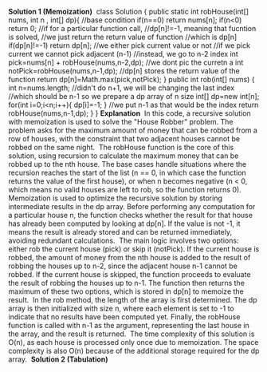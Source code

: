 **Solution 1 (Memoization)**
​
class Solution {
public static int robHouse(int[] nums, int n , int[] dp){
//base condition
if(n==0) return nums[n];
if(n<0) return 0;
//if for a particular function call,
//dp[n]!=-1, meaning that fucntion is solved,
//we just return the return value of function
//which is dp[n]
if(dp[n]!=-1) return dp[n];
//we either pick current value or not
//if we pick current we cannot pick adjacent (n-1)
//instead, we go to n-2 index
int pick=nums[n] + robHouse(nums,n-2,dp);
//we dont pic the curretn a
int notPick=robHouse(nums,n-1,dp);
//dp[n] stores the return value of the function
return dp[n]=Math.max(pick,notPick);
}
public int rob(int[] nums) {
int n=nums.length;
//didn't do n+1, we will be changing the last index
//which should be n-1 so we prepare a dp array of n size
int[] dp=new int[n];
for(int i=0;i<n;i++){
dp[i]=-1;
}
//we put n-1 as that would be the index
return robHouse(nums,n-1,dp);
}
}
​
**Explanation**
​
In this code, a recursive solution with memoization is used to solve the "House Robber" problem. The problem asks for the maximum amount of money that can be robbed from a row of houses, with the constraint that two adjacent houses cannot be robbed on the same night.
​
The robHouse function is the core of this solution, using recursion to calculate the maximum money that can be robbed up to the nth house. The base cases handle situations where the recursion reaches the start of the list (n == 0, in which case the function returns the value of the first house), or when n becomes negative (n < 0, which means no valid houses are left to rob, so the function returns 0).
​
Memoization is used to optimize the recursive solution by storing intermediate results in the dp array. Before performing any computation for a particular house n, the function checks whether the result for that house has already been computed by looking at dp[n]. If the value is not -1, it means the result is already stored and can be returned immediately, avoiding redundant calculations.
​
The main logic involves two options: either rob the current house (pick) or skip it (notPick). If the current house is robbed, the amount of money from the nth house is added to the result of robbing the houses up to n-2, since the adjacent house n-1 cannot be robbed. If the current house is skipped, the function proceeds to evaluate the result of robbing the houses up to n-1. The function then returns the maximum of these two options, which is stored in dp[n] to memoize the result.
​
In the rob method, the length of the array is first determined. The dp array is then initialized with size n, where each element is set to -1 to indicate that no results have been computed yet. Finally, the robHouse function is called with n-1 as the argument, representing the last house in the array, and the result is returned.
​
The time complexity of this solution is O(n), as each house is processed only once due to memoization. The space complexity is also O(n) because of the additional storage required for the dp array.
​
**Solution 2 (Tabulation)**
​
​
